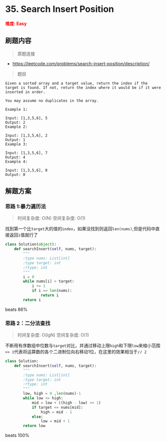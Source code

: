 # 35. Search Insert Position

**<font color=red>难度: Easy</font>**

## 刷题内容

> 原题连接

* https://leetcode.com/problems/search-insert-position/description/

> 题目

```
Given a sorted array and a target value, return the index if the target is found. If not, return the index where it would be if it were inserted in order.

You may assume no duplicates in the array.

Example 1:

Input: [1,3,5,6], 5
Output: 2
Example 2:

Input: [1,3,5,6], 2
Output: 1
Example 3:

Input: [1,3,5,6], 7
Output: 4
Example 4:

Input: [1,3,5,6], 0
Output: 0
```

## 解题方案

### 思路 1:暴力遍历法
> 时间复杂度: O(N) 空间复杂度: O(1)

找到第一个比```target```大的值的```index```，如果没找到则返回```len(nums)```,但是代码中直接返回```i```值就行了


```python
class Solution(object):
    def searchInsert(self, nums, target):
        """
        :type nums: List[int]
        :type target: int
        :rtype: int
        """
        i = 0
        while nums[i] < target:
            i += 1
            if i == len(nums):
                return i
        return i
```

beats 86%

### 思路 2：二分法查找
> 时间复杂度: O(lgN) 空间复杂度: O(1)

不断用有序数组中位数与```target```对比，并通过移动上限```high```和下限```low```来缩小范围
```>> 1```代表将运算数的各个二进制位向右移动1位，在这里的效果相当于```// 2```

```python
class Solution:
    def searchInsert(self, nums, target):
        """
        :type nums: List[int]
        :type target: int
        :rtype: int
        """
        low, high = 0 ,len(nums)-1
        while low <= high:
            mid = low + ((high - low) >> 1)
            if target <= nums[mid]:
                high = mid - 1
            else:
                low = mid + 1
        return low
```

beats 100%
